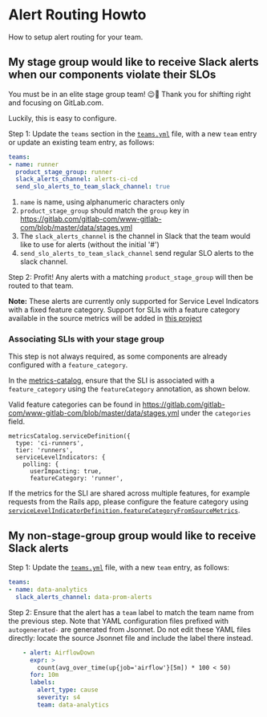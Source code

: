 # Alert Routing Howto

How to setup alert routing for your team.

## My stage group would like to receive Slack alerts when our components violate their SLOs

You must be in an elite stage group team! 😉🙂 Thank you for shifting right and focusing on GitLab.com.

Luckily, this is easy to configure.

Step 1: Update the `teams` section in the
[`teams.yml`](https://gitlab.com/gitlab-com/runbooks/blob/master/services/teams.yml)
file, with a new `team` entry or update an existing team entry, as follows:

```yaml
teams:
- name: runner
  product_stage_group: runner
  slack_alerts_channel: alerts-ci-cd
  send_slo_alerts_to_team_slack_channel: true
```

1. `name` is name, using alphanumeric characters only
1. `product_stage_group` should match the `group` key in <https://gitlab.com/gitlab-com/www-gitlab-com/blob/master/data/stages.yml>
1. The `slack_alerts_channel` is the channel in Slack that the team would like to use for alerts (without the initial '#')
1. `send_slo_alerts_to_team_slack_channel` send regular SLO alerts to the slack channel.

Step 2: Profit! Any alerts with a matching `product_stage_group` will then be routed to that team.

**Note:** These alerts are currently only supported for Service Level Indicators with a fixed feature category.
Support for SLIs with a feature category available in the source
metrics will be added in [this
project](https://gitlab.com/groups/gitlab-com/gl-infra/-/epics/615)

### Associating SLIs with your stage group

This step is not always required, as some components are already configured with a `feature_category`.

In the [metrics-catalog](https://gitlab.com/gitlab-com/runbooks/-/tree/master/metrics-catalog/services), ensure that the SLI is
associated with a `feature_category` using the `featureCategory` annotation, as shown below.

Valid feature categories can be found in <https://gitlab.com/gitlab-com/www-gitlab-com/blob/master/data/stages.yml> under the `categories` field.

```jsonnet
metricsCatalog.serviceDefinition({
  type: 'ci-runners',
  tier: 'runners',
  serviceLevelIndicators: {
    polling: {
      userImpacting: true,
      featureCategory: 'runner',
```

If the metrics for the SLI are shared across multiple features, for
example requests from the Rails app, please configure the feature
category using
[`serviceLevelIndicatorDefinition.featureCategoryFromSourceMetrics`](https://gitlab.com/gitlab-com/runbooks/blob/e45223016a4b6d169198e9773c001ae476e7947e/libsonnet/servicemetrics/service_level_indicator_definition.libsonnet#L244).

## My non-stage-group group would like to receive Slack alerts

Step 1: Update the [`teams.yml`](https://gitlab.com/gitlab-com/runbooks/blob/master/services/teams.yml) file, with a new `team` entry, as follows:

```yaml
teams:
- name: data-analytics
  slack_alerts_channel: data-prom-alerts
```

Step 2: Ensure that the alert has a `team` label to match the team name from the previous step. Note that YAML configuration
files prefixed with `autogenerated-` are generated from Jsonnet. Do not edit these YAML files directly: locate the source
Jsonnet file and include the label there instead.

```yaml
    - alert: AirflowDown
      expr: >
        count(avg_over_time(up{job='airflow'}[5m]) * 100 < 50)
      for: 10m
      labels:
        alert_type: cause
        severity: s4
        team: data-analytics
```
